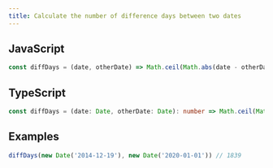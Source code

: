 ```yaml
---
title: Calculate the number of difference days between two dates
---
```


## JavaScript
```js
const diffDays = (date, otherDate) => Math.ceil(Math.abs(date - otherDate) / (1000 * 60 * 60 * 24))
```

## TypeScript
```ts
const diffDays = (date: Date, otherDate: Date): number => Math.ceil(Math.abs(date.valueOf() - otherDate.valueOf()) / (1000 * 60 * 60 * 24))
```

## Examples
```js
diffDays(new Date('2014-12-19'), new Date('2020-01-01')) // 1839
```
